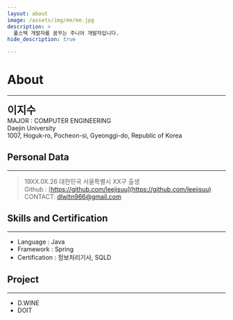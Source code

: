 ```yaml
---
layout: about
image: /assets/img/me/me.jpg
description: >
  풀스택 개발자를 꿈꾸는 주니어 개발자입니다.
hide_description: true

---
```


# About
<!--author-->
***
<span style="font-size:170%;font-weight:bold;margin-bottom:20px;">이지수</span><br>
MAJOR : COMPUTER ENGINEERING<br>
Daejin University<br>
1007, Hoguk-ro, Pocheon-si, Gyeonggi-do, Republic of Korea<br>

## Personal Data
---
> 19XX.0X.26 대한민국 서울특별시 XX구 출생<br>
> Github : [https://github.com/leejisuu](https://github.com/leejisuu)<br>
> CONTACT: dlwltn966@gmail.com<br>

<!-- > Education :  Mar.20xx ~ Feb.20xx 대진대학교 IT 융합학부 (DIVISION OF IT CONVERGENCE) -->

<!-- ## Research Interest -->

<!--
* Web Programmer

---
* **Visual Object Tracking Using Plenoptic Image Sequences** * **FPV Swlf-driving RC Car**
* **Anti Drone AI Robot using object detection**
* **AI Mashroom Classificator App**

 ## Awards
---

 ## Work Experiences 
---
-->

## Skills and Certification
---
- Language : Java
- Framework : Spring
- Certification : 정보처리기사, SQLD

## Project
---
- D.WINE 
- DOIT